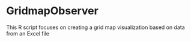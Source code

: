 # GridmapObserver
This R script focuses on creating a grid map visualization based on data from an Excel file
